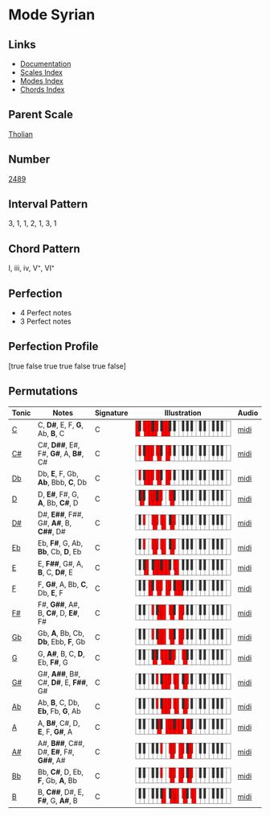 # Mode Syrian

## Links

- [Documentation](README.md)
- [Scales Index](Scales.md)
- [Modes Index](Modes.md)
- [Chords Index](Chords.md)

## Parent Scale

[Tholian](ScaleTholian.md)

## Number

[2489](https://ianring.com/musictheory/scales/2489)

## Interval Pattern

3, 1, 1, 2, 1, 3, 1

## Chord Pattern

I, iii, iv, V⁺, VI⁺

## Perfection

- 4 Perfect notes
- 3 Perfect notes

## Perfection Profile

[true false true true false true false]

## Permutations

| Tonic | Notes | Signature | Illustration | Audio |
|-------|-------|-----------|--------------|-------|
| [C](ModeCNaturalSyrian.md) | C, **D#**, E, F, **G**, Ab, **B**, C | C | ![CNaturalSyrian](ModeCNaturalSyrian.png) | [midi](https://github.com/edipermadi/music/blob/main/docs/ModeCNaturalSyrian.mid?raw=true) |
| [C#](ModeCSharpSyrian.md) | C#, **D##**, E#, F#, **G#**, A, **B#**, C# | C | ![CSharpSyrian](ModeCSharpSyrian.png) | [midi](https://github.com/edipermadi/music/blob/main/docs/ModeCSharpSyrian.mid?raw=true) |
| [Db](ModeDFlatSyrian.md) | Db, **E**, F, Gb, **Ab**, Bbb, **C**, Db | C | ![DFlatSyrian](ModeDFlatSyrian.png) | [midi](https://github.com/edipermadi/music/blob/main/docs/ModeDFlatSyrian.mid?raw=true) |
| [D](ModeDNaturalSyrian.md) | D, **E#**, F#, G, **A**, Bb, **C#**, D | C | ![DNaturalSyrian](ModeDNaturalSyrian.png) | [midi](https://github.com/edipermadi/music/blob/main/docs/ModeDNaturalSyrian.mid?raw=true) |
| [D#](ModeDSharpSyrian.md) | D#, **E##**, F##, G#, **A#**, B, **C##**, D# | C | ![DSharpSyrian](ModeDSharpSyrian.png) | [midi](https://github.com/edipermadi/music/blob/main/docs/ModeDSharpSyrian.mid?raw=true) |
| [Eb](ModeEFlatSyrian.md) | Eb, **F#**, G, Ab, **Bb**, Cb, **D**, Eb | C | ![EFlatSyrian](ModeEFlatSyrian.png) | [midi](https://github.com/edipermadi/music/blob/main/docs/ModeEFlatSyrian.mid?raw=true) |
| [E](ModeENaturalSyrian.md) | E, **F##**, G#, A, **B**, C, **D#**, E | C | ![ENaturalSyrian](ModeENaturalSyrian.png) | [midi](https://github.com/edipermadi/music/blob/main/docs/ModeENaturalSyrian.mid?raw=true) |
| [F](ModeFNaturalSyrian.md) | F, **G#**, A, Bb, **C**, Db, **E**, F | C | ![FNaturalSyrian](ModeFNaturalSyrian.png) | [midi](https://github.com/edipermadi/music/blob/main/docs/ModeFNaturalSyrian.mid?raw=true) |
| [F#](ModeFSharpSyrian.md) | F#, **G##**, A#, B, **C#**, D, **E#**, F# | C | ![FSharpSyrian](ModeFSharpSyrian.png) | [midi](https://github.com/edipermadi/music/blob/main/docs/ModeFSharpSyrian.mid?raw=true) |
| [Gb](ModeGFlatSyrian.md) | Gb, **A**, Bb, Cb, **Db**, Ebb, **F**, Gb | C | ![GFlatSyrian](ModeGFlatSyrian.png) | [midi](https://github.com/edipermadi/music/blob/main/docs/ModeGFlatSyrian.mid?raw=true) |
| [G](ModeGNaturalSyrian.md) | G, **A#**, B, C, **D**, Eb, **F#**, G | C | ![GNaturalSyrian](ModeGNaturalSyrian.png) | [midi](https://github.com/edipermadi/music/blob/main/docs/ModeGNaturalSyrian.mid?raw=true) |
| [G#](ModeGSharpSyrian.md) | G#, **A##**, B#, C#, **D#**, E, **F##**, G# | C | ![GSharpSyrian](ModeGSharpSyrian.png) | [midi](https://github.com/edipermadi/music/blob/main/docs/ModeGSharpSyrian.mid?raw=true) |
| [Ab](ModeAFlatSyrian.md) | Ab, **B**, C, Db, **Eb**, Fb, **G**, Ab | C | ![AFlatSyrian](ModeAFlatSyrian.png) | [midi](https://github.com/edipermadi/music/blob/main/docs/ModeAFlatSyrian.mid?raw=true) |
| [A](ModeANaturalSyrian.md) | A, **B#**, C#, D, **E**, F, **G#**, A | C | ![ANaturalSyrian](ModeANaturalSyrian.png) | [midi](https://github.com/edipermadi/music/blob/main/docs/ModeANaturalSyrian.mid?raw=true) |
| [A#](ModeASharpSyrian.md) | A#, **B##**, C##, D#, **E#**, F#, **G##**, A# | C | ![ASharpSyrian](ModeASharpSyrian.png) | [midi](https://github.com/edipermadi/music/blob/main/docs/ModeASharpSyrian.mid?raw=true) |
| [Bb](ModeBFlatSyrian.md) | Bb, **C#**, D, Eb, **F**, Gb, **A**, Bb | C | ![BFlatSyrian](ModeBFlatSyrian.png) | [midi](https://github.com/edipermadi/music/blob/main/docs/ModeBFlatSyrian.mid?raw=true) |
| [B](ModeBNaturalSyrian.md) | B, **C##**, D#, E, **F#**, G, **A#**, B | C | ![BNaturalSyrian](ModeBNaturalSyrian.png) | [midi](https://github.com/edipermadi/music/blob/main/docs/ModeBNaturalSyrian.mid?raw=true) |
